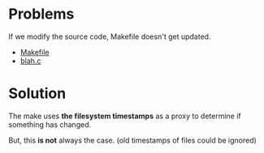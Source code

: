 # Problems

If we modify the source code, Makefile doesn't get updated.

- [Makefile](./Makefile)
- [blah.c](./blah.c)

# Solution

The make uses **the filesystem timestamps** as a proxy to determine if something has changed.

But, this **is not** always the case. (old timestamps of files could be ignored)
